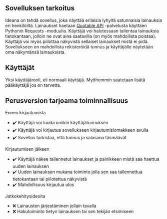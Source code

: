 ## Sovelluksen tarkoitus

Ideana on tehdä sovellus, joka näyttää erilaisia lyhyitä satunnaisia lainauksia eri henkilöiltä. Lainaukset haetaan [Quotable API](https://github.com/lukePeavey/quotable) -palvelusta käyttäen Pythonin Requests -moduulia. Käyttäjä voi halutessaan tallentaa lainauksia tietokantaan, jolloin ne ovat aina saatavilla (on myös mahdollista poistaa). Käyttäjä voi myös piilottaa näkyvistä sellaiset lainaukset mistä ei pidä. Sovellukseen on mahdollista rekisteröidä tunnus ja käyttäjälle näytetään oma näkymänsä lainauksista.

## Käyttäjät

Yksi käyttäjärooli, eli normaali käyttäjä. Myöhemmin saatetaan lisätä pääkäyttäjä jos on tarvetta.

## Perusversion tarjoama toiminnallisuus

Ennen kirjautumista
- :heavy_check_mark: Käyttäjä voi luoda uniikin käyttäjätunnuksen
- :heavy_check_mark: Käyttäjä voi kirjautua sovellukseen kirjautumislomakkeen avulla
- :heavy_check_mark: Sovellus tarkistaa, että tunnus ja salasana täsmäävät

Kirjautumisen jälkeen

- :heavy_check_mark: Käyttäjä näkee tallennetut lainaukset ja painikkeen mistä saa haettua uuden lainauksen
- :heavy_check_mark: Uuden lainauksen mukana toiminto jolla sen saa tallennettua tietokantaan tai piilotettua näkyvistä
- :heavy_check_mark: Mahdollisuus kirjautua ulos

Jatkokehitysideoita

- :x: Lainausten järjestäminen jollain tavalla
- :x: Hakutoiminto tietyn lainauksen tai sen tekijän etsimiseen
